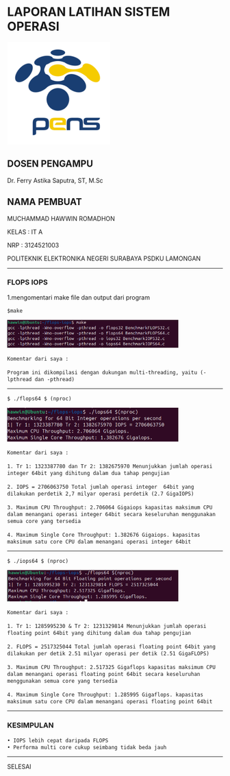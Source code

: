 # LAPORAN LATIHAN SISTEM OPERASI

<img src="pngegg.png" width="240">


## DOSEN PENGAMPU
Dr. Ferry Astika Saputra, ST, M.Sc

## NAMA PEMBUAT
MUCHAMMAD HAWWIN ROMADHON

KELAS : IT A

NRP : 3124521003

POLITEKNIK ELEKTRONIKA NEGERI SURABAYA PSDKU LAMONGAN

---

### FLOPS IOPS

1.mengomentari make file dan output dari program

    $make
  	
  <img src="flopsiops1.PNG" width="400">

    Komentar dari saya :
   
    Program ini dikompilasi dengan dukungan multi-threading, yaitu (-lpthread dan -pthread)

---
    
    $ ./flops64 $ (nproc)

  <img src="flopsiops2.PNG" width="400">

    Komentar dari saya : 

    1. Tr 1: 1323387780 dan Tr 2: 1382675970 Menunjukkan jumlah operasi integer 64bit yang dihitung dalam dua tahap pengujian

    2. IOPS = 2706063750 Total jumlah operasi integer  64bit yang dilakukan perdetik 2,7 milyar operasi perdetik (2.7 GigaIOPS)

    3. Maximum CPU Throughput: 2.706064 Gigaiops kapasitas maksimum CPU dalam menangani operasi integer 64bit secara keseluruhan menggunakan semua core yang tersedia

    4. Maximum Single Core Throughput: 1.382676 Gigaiops. kapasitas maksimum satu core CPU dalam menangani operasi integer 64bit

---

    $ ./iops64 $ (nproc)

   <img src="flopsiops3.PNG" width="400">

    Komentar dari saya :

    1. Tr 1: 1285995230 & Tr 2: 1231329814 Menunjukkan jumlah operasi floating point 64bit yang dihitung dalam dua tahap pengujian

    2. FLOPS = 2517325044 Total jumlah operasi floating point 64bit yang dilakukan per detik 2.51 milyar operasi per detik (2.51 GigaFLOPS)

    3. Maximum CPU Throughput: 2.517325 Gigaflops kapasitas maksimum CPU dalam menangani operasi floating point 64bit secara keseluruhan menggunakan semua core yang tersedia

    4. Maximum Single Core Throughput: 1.285995 Gigaflops. kapasitas maksimum satu core CPU dalam menangani operasi floating point 64bit

---

### KESIMPULAN

    • IOPS lebih cepat daripada FLOPS
    • Performa multi core cukup seimbang tidak beda jauh

---

SELESAI
